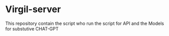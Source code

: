 # Virgil-server
This repository contain the script who run the script for API and the Models for substutive CHAT-GPT
